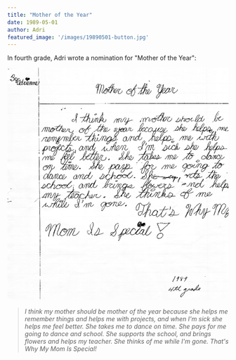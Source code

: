 ```yaml
---
title: "Mother of the Year"
date: 1989-05-01
author: Adri
featured_image: '/images/19890501-button.jpg'
---
```


In fourth grade, Adri wrote a nomination for "Mother of the Year":

![](/images/19890501-motheryear.jpg)

> _I think my mother should be mother of the year because she helps me remember things and helps me with projects, and when I'm sick she helps me feel better. She takes me to dance on time. She pays for me going to dance and school. She supports the school, and brings flowers and helps my teacher. She thinks of me while I'm gone. That's Why My Mom Is Special!_